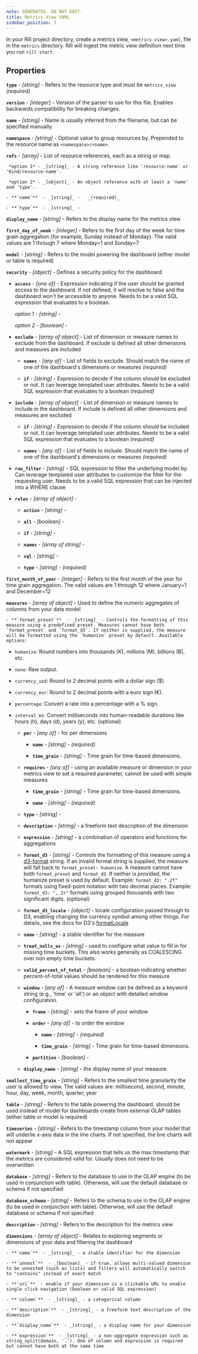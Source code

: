 ```yaml
---
note: GENERATED. DO NOT EDIT.
title: Metrics View YAML
sidebar_position: 7
---
```


In your Rill project directory, create a metrics view, `<metrics_view>.yaml`, file in the `metrics` directory. Rill will ingest the metric view definition next time you run `rill start`.

## Properties


**`type`**  - _[string]_ - Refers to the resource type and must be `metrics_view`  _(required)_

**`version`**  - _[integer]_ - Version of the parser to use for this file. Enables backwards compatibility for breaking changes. 

**`name`**  - _[string]_ - Name is usually inferred from the filename, but can be specified manually. 

**`namespace`**  - _[string]_ - Optional value to group resources by. Prepended to the resource name as `<namespace>/<name>`. 

**`refs`**  - _[array]_ - List of resource references, each as a string or map. 

     *option 1* - _[string]_ - A string reference like 'resource-name' or 'Kind/resource-name'.

     *option 2* - _[object]_ - An object reference with at least a 'name' and 'type'.

    - **`name`**  - _[string]_ -   _(required)_

    - **`type`**  - _[string]_ -  

**`display_name`**  - _[string]_ - Refers to the display name for the metrics view 

**`first_day_of_week`**  - _[integer]_ - Refers to the first day of the week for time grain aggregation (for example, Sunday instead of Monday). The valid values are 1 through 7 where Monday=1 and Sunday=7 

**`model`**  - _[string]_ - Refers to the model powering the dashboard (either model or table is required) 

**`security`**  - _[object]_ - Defines a security policy for the dashboard 

  - **`access`**  - _[one of]_ - Expression indicating if the user should be granted access to the dashboard. If not defined, it will resolve to false and the dashboard won't be accessible to anyone. Needs to be a valid SQL expression that evaluates to a boolean. 

     *option 1* - _[string]_ - 

     *option 2* - _[boolean]_ - 

  - **`exclude`**  - _[array of object]_ - List of dimension or measure names to exclude from the dashboard. If exclude is defined all other dimensions and measures are included 

      - **`names`**  - _[any of]_ - List of fields to exclude. Should match the name of one of the dashboard's dimensions or measures  _(required)_

      - **`if`**  - _[string]_ - Expression to decide if the column should be excluded or not. It can leverage templated user attributes. Needs to be a valid SQL expression that evaluates to a boolean  _(required)_

  - **`include`**  - _[array of object]_ - List of dimension or measure names to include in the dashboard. If include is defined all other dimensions and measures are excluded 

      - **`if`**  - _[string]_ - Expression to decide if the column should be included or not. It can leverage templated user attributes. Needs to be a valid SQL expression that evaluates to a boolean  _(required)_

      - **`names`**  - _[any of]_ - List of fields to include. Should match the name of one of the dashboard's dimensions or measures  _(required)_

  - **`row_filter`**  - _[string]_ - SQL expression to filter the underlying model by. Can leverage templated user attributes to customize the filter for the requesting user. Needs to be a valid SQL expression that can be injected into a WHERE clause 

  - **`rules`**  - _[array of object]_ -  

      - **`action`**  - _[string]_ -  

      - **`all`**  - _[boolean]_ -  

      - **`if`**  - _[string]_ -  

      - **`names`**  - _[array of string]_ -  

      - **`sql`**  - _[string]_ -  

      - **`type`**  - _[string]_ -   _(required)_

**`first_month_of_year`**  - _[integer]_ - Refers to the first month of the year for time grain aggregation. The valid values are 1 through 12 where January=1 and December=12 

**`measures`**  - _[array of object]_ - Used to define the numeric aggregates of columns from your data model 

    - **`format_preset`**  - _[string]_ - Controls the formatting of this measure using a predefined preset. Measures cannot have both `format_preset` and `format_d3`. If neither is supplied, the measure will be formatted using the `humanize` preset by default. Available options:
- `humanize`: Round numbers into thousands (K), millions (M), billions (B), etc.
- `none`: Raw output.
- `currency_usd`: Round to 2 decimal points with a dollar sign ($).
- `currency_eur`: Round to 2 decimal points with a euro sign (€).
- `percentage`: Convert a rate into a percentage with a % sign.
- `interval_ms`: Convert milliseconds into human-readable durations like hours (h), days (d), years (y), etc. (optional) 

    - **`per`**  - _[any of]_ - for per dimensions 

        - **`name`**  - _[string]_ -   _(required)_

        - **`time_grain`**  - _[string]_ - Time grain for time-based dimensions. 

    - **`requires`**  - _[any of]_ - using an available measure or dimension in your metrics view to set a required parameter, cannot be used with simple measures 

        - **`time_grain`**  - _[string]_ - Time grain for time-based dimensions. 

        - **`name`**  - _[string]_ -   _(required)_

    - **`type`**  - _[string]_ -  

    - **`description`**  - _[string]_ - a freeform text description of the dimension 

    - **`expression`**  - _[string]_ - a combination of operators and functions for aggregations 

    - **`format_d3`**  - _[string]_ - Controls the formatting of this measure using a [d3-format](https://d3js.org/d3-format) string. If an invalid format string is supplied, the measure will fall back to `format_preset: humanize`. A measure cannot have both `format_preset` and `format_d3`. If neither is provided, the humanize preset is used by default. Example: `format_d3: ".2f"` formats using fixed-point notation with two decimal places. Example: `format_d3: ",.2r"` formats using grouped thousands with two significant digits. (optional) 

    - **`format_d3_locale`**  - _[object]_ - locale configuration passed through to D3, enabling changing the currency symbol among other things. For details, see the docs for D3's [formatLocale](https://d3js.org/d3-format#formatLocale) 

    - **`name`**  - _[string]_ - a stable identifier for the measure 

    - **`treat_nulls_as`**  - _[string]_ - used to configure what value to fill in for missing time buckets. This also works generally as COALESCING over non empty time buckets. 

    - **`valid_percent_of_total`**  - _[boolean]_ - a boolean indicating whether percent-of-total values should be rendered for this measure  

    - **`window`**  - _[any of]_ - A measure window can be defined as a keyword string (e.g., 'time' or 'all') or an object with detailed window configuration. 

      - **`frame`**  - _[string]_ - sets the frame of your window 

      - **`order`**  - _[any of]_ - to order the window 

          - **`name`**  - _[string]_ -   _(required)_

          - **`time_grain`**  - _[string]_ - Time grain for time-based dimensions. 

      - **`partition`**  - _[boolean]_ -  

    - **`display_name`**  - _[string]_ - the display name of your measure. 

**`smallest_time_grain`**  - _[string]_ - Refers to the smallest time granularity the user is allowed to view. The valid values are: millisecond, second, minute, hour, day, week, month, quarter, year 

**`table`**  - _[string]_ - Refers to the table powering the dashboard, should be used instead of model for dashboards create from external OLAP tables (either table or model is required) 

**`timeseries`**  - _[string]_ - Refers to the timestamp column from your model that will underlie x-axis data in the line charts. If not specified, the line charts will not appear 

**`watermark`**  - _[string]_ - A SQL expression that tells us the max timestamp that the metrics are considered valid for. Usually does not need to be overwritten 

**`database`**  - _[string]_ - Refers to the database to use in the OLAP engine (to be used in conjunction with table). Otherwise, will use the default database or schema if not specified 

**`database_schema`**  - _[string]_ - Refers to the schema to use in the OLAP engine (to be used in conjunction with table). Otherwise, will use the default database or schema if not specified 

**`description`**  - _[string]_ - Refers to the description for the metrics view 

**`dimensions`**  - _[array of object]_ - Relates to exploring segments or dimensions of your data and filtering the dashboard 

    - **`name`**  - _[string]_ - a stable identifier for the dimension 

    - **`unnest`**  - _[boolean]_ - if true, allows multi-valued dimension to be unnested (such as lists) and filters will automatically switch to "contains" instead of exact match  

    - **`uri`**  - enable if your dimension is a clickable URL to enable single click navigation (boolean or valid SQL expression)  

    - **`column`**  - _[string]_ - a categorical column 

    - **`description`**  - _[string]_ - a freeform text description of the dimension 

    - **`display_name`**  - _[string]_ - a display name for your dimension 

    - **`expression`**  - _[string]_ - a non-aggregate expression such as string_split(domain, '.'). One of column and expression is required but cannot have both at the same time 